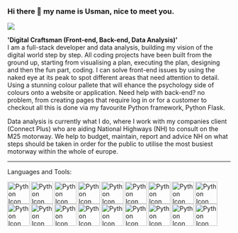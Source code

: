 ### Hi there 👋 my name is Usman, nice to meet you. 
<div>
    <img align="center" "width="250px" src="https://media.giphy.com/media/xT9IgzoKnwFNmISR8I/giphy.gif">
</div>

**'Digital Craftsman (Front-end, Back-end, Data Analysis)'**
<br>
I am a full-stack developer and data analysis, building my vision of the digital world step by step. All coding projects have been built from the ground up, starting from visualising a plan, executing the plan, designing and then the fun part, coding. I can solve front-end issues by using the naked eye at its peak to spot different areas that need attention to detail. Using a stunning colour pallete that will ehance the psychology side of colours onto a website or application. Need help with back-end? no problem, from creating pages that require log in or for a customer to checkout all this is done via my favourite Python framework, Python Flask. 

Data analysis is currently what I do, where I work with my companies client (Connect Plus) who are aiding National Highways (NH) to consult on the M25 motorway. We help to budget, maintain, report and advice NH on what steps should be taken in order for the public to utilise the most busiest motorway within the whole of europe. 




---

Languages and Tools:

<img align="left" alt="Python Icon" width="50px" src="https://cdn.jsdelivr.net/gh/devicons/devicon/icons/python/python-original-wordmark.svg" />
<img align="left" alt="Python Icon" width="50px" src="https://cdn.jsdelivr.net/gh/devicons/devicon/icons/html5/html5-original.svg" />
<img align="left" alt="Python Icon" width="50px" src="https://cdn.jsdelivr.net/gh/devicons/devicon/icons/flask/flask-original-wordmark.svg" />
<img align="left" alt="Python Icon" width="50px" src="https://cdn.jsdelivr.net/gh/devicons/devicon/icons/css3/css3-original.svg" />
<img align="left" alt="Python Icon" width="50px" src="https://cdn.jsdelivr.net/gh/devicons/devicon/icons/javascript/javascript-original.svg" />
<img align="left" alt="Python Icon" width="50px" src="https://cdn.jsdelivr.net/gh/devicons/devicon/icons/java/java-original-wordmark.svg" />
<img align="left" alt="Python Icon" width="50px" src="https://cdn.jsdelivr.net/gh/devicons/devicon/icons/react/react-original-wordmark.svg" />
<img align="left" alt="Python Icon" width="50px" src="https://cdn.jsdelivr.net/gh/devicons/devicon/icons/csharp/csharp-original.svg" />
<img align="left" alt="Python Icon" width="50px" src="https://cdn.jsdelivr.net/gh/devicons/devicon/icons/django/django-plain-wordmark.svg" />
<img align="left" alt="Python Icon" width="50px" src="https://cdn.jsdelivr.net/gh/devicons/devicon/icons/gimp/gimp-original-wordmark.svg" />
<img align="left" alt="Python Icon" width="50px" src="https://cdn.jsdelivr.net/gh/devicons/devicon/icons/heroku/heroku-plain-wordmark.svg" />
<img align="left" alt="Python Icon" width="50px" src="https://cdn.jsdelivr.net/gh/devicons/devicon/icons/kotlin/kotlin-original-wordmark.svg" />
<img align="left" alt="Python Icon" width="50px" src="https://cdn.jsdelivr.net/gh/devicons/devicon/icons/mysql/mysql-original-wordmark.svg" />
<img align="left" alt="Python Icon" width="50px" src="https://cdn.jsdelivr.net/gh/devicons/devicon/icons/r/r-original.svg" />
<img align="left" alt="Python Icon" width="50px" src="https://cdn.jsdelivr.net/gh/devicons/devicon/icons/rstudio/rstudio-original.svg" />
<img align="left" alt="Python Icon" width="50px" src="https://cdn.jsdelivr.net/gh/devicons/devicon/icons/sqlite/sqlite-original-wordmark.svg" />
<img align="left" alt="Python Icon" width="50px" src="https://cdn.jsdelivr.net/gh/devicons/devicon/icons/unity/unity-original-wordmark.svg" />
<img align="left" alt="Python Icon" width="50px" src="https://cdn.jsdelivr.net/gh/devicons/devicon/icons/vscode/vscode-original-wordmark.svg" />
                                                                                                                                                                
          
#         
          
<!--
**MohammedUsman-hub/MohammedUsman-hub** is a ✨ _special_ ✨ repository because its `README.md` (this file) appears on your GitHub profile.
### 🔭 I’m currently working on a landing page called 6pathcardstox, the influence and idea has come from a side hustle/business I do. 
### 🌱 I’m currently learning React
Here are some ideas to get you started:
### 📫 How to reach me: usman_dev23@outlook.com
### ⚡ Fun fact: I do bjj
- 👯 I’m looking to collaborate on ...
- 🤔 I’m looking for help with ...
- 💬 Ask me about ...![giphy](https://user-images.githubusercontent.com/62765818/227741356-f47d8d6d-789c-4ae9-8d68-a86e40aa0ffc.gif)
-->

